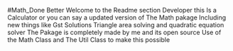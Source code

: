 #Math_Done Better
Welcome to the Readme section Developer this Is a Calculator or you can say a updated version of The Math pakage Including new things like Gst Solutions Triangle area 
solving and quadratic equation solver The Pakage is completely made by me and its open source
Use of the Math Class and The Util Class to make this possible 
